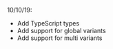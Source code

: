 10/10/19:
- Add TypeScript types
- Add support for global variants
- Add support for multi variants
